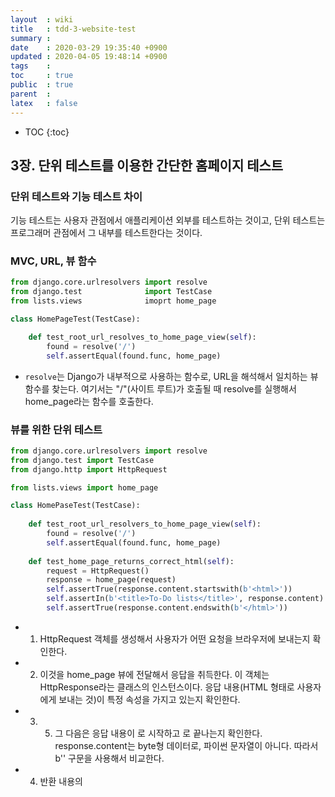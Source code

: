 ```yaml
---
layout  : wiki
title   : tdd-3-website-test 
summary : 
date    : 2020-03-29 19:35:40 +0900
updated : 2020-04-05 19:48:14 +0900
tags    : 
toc     : true
public  : true
parent  : 
latex   : false
---
```

* TOC
{:toc}

## 3장. 단위 테스트를 이용한 간단한 홈페이지 테스트

### 단위 테스트와 기능 테스트 차이

기능 테스트는 사용자 관점에서 애플리케이션 외부를 테스트하는 것이고, 단위 테스트는 프로그래머 관점에서 그 내부를 테스트한다는 것이다.

### MVC, URL, 뷰 함수

```python
from django.core.urlresolvers import resolve
from django.test              import TestCase
from lists.views              imoprt home_page

class HomePageTest(TestCase):

    def test_root_url_resolves_to_home_page_view(self):
        found = resolve('/')
        self.assertEqual(found.func, home_page)
```

- `resolve`는 Django가 내부적으로 사용하는 함수로, URL을 해석해서 일치하는 뷰 함수를 찾는다. 여기서는 "/"(사이트 루트)가 호출될 때 resolve를 실행해서 home_page라는 함수를 호출한다.

### 뷰를 위한 단위 테스트

```python
from django.core.urlresolvers import resolve
from django.test import TestCase
from django.http import HttpRequest

from lists.views import home_page

class HomePaseTest(TestCase):
    
    def test_root_url_resolvers_to_home_page_view(self):
        found = resolve('/')
        self.assertEqual(found.func, home_page)
        
    def test_home_page_returns_correct_html(self):
        request = HttpRequest()                                        # 1
        response = home_page(request)                                  # 2
        self.assertTrue(response.content.startswith(b'<html>'))        # 3
        self.assertIn(b'<title>To-Do lists</title>', response.content) # 4
        self.assertTrue(response.content.endswith(b'</html>'))         # 5
```

- 1. HttpRequest 객체를 생성해서 사용자가 어떤 요청을 브라우저에 보내는지 확인한다.
- 2. 이것을 home_page 뷰에 전달해서 응답을 취득한다. 이 객체는 HttpResponse라는 클래스의 인스턴스이다. 응답 내용(HTML 형태로 사용자에게 보내는 것)이 특정 속성을 가지고 있는지 확인한다.
- 3. 5. 그 다음은 응답 내용이 <html>로 시작하고 </html>로 끝나는지 확인한다. response.content는 byte형 데이터로, 파이썬 문자열이 아니다. 따라서 b'' 구문을 사용해서 비교한다. 
- 4. 반환 내용의 <title> 태그에 "To-Do lists"라는 단어가 있는지 확인한다. 앞선 기능 테스트에서 확인한 것이기 때문에 단위 테스트도 확인해주어야 한다.

#### 단위 테스트 - 코드 주기

1. 터미널에서 단위 테스트 실행
2. 편집기에서 `최소 코드` 수정
3. 반복

### 기능테스트 실행

```python
python functional_tests.py
```

## Link

- [클린 코드를 위한 테스트 주도 개발](http://www.yes24.com/Product/Goods/16886031)
